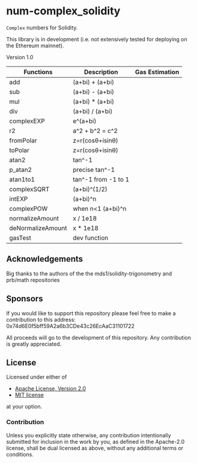 # num-complex_solidity

`Complex` numbers for Solidity.

This library is in development (i.e. not extensively tested for deploying on the Ethereum mainnet).

Version 1.0

| Functions | Description |Gas Estimation |
| ------ | ------ | ------ |
| add | (a+bi) + (a+bi) | |
| sub | (a+bi) - (a+bi) | |
| mul | (a+bi) * (a+bi)| |
| div | (a+bi) / (a+bi) | |
| complexEXP | e^(a+bi) | | 
| r2 | a^2 + b^2 = c^2| |
| fromPolar | z=r(cosθ+isinθ) | |
| toPolar | z=r(cosθ+isinθ) | |
| atan2 | tan^-1 | |
| p_atan2 | precise tan^-1 | |
| atan1to1 | tan^-1 from -1 to 1 | |
| complexSQRT | (a+bi)^(1/2) | |
| intEXP | (a+bi)^n | |
| complexPOW | when n<1 (a+bi)^n | | 
| normalizeAmount | x / 1e18| | 
| deNormalizeAmount | x * 1e18 | |
| gasTest | dev function| |




## Acknowledgements

Big thanks to the authors of the the mds1/solidity-trigonometry and prb/math repositories


## Sponsors

If you would like to support this repository please feel free to make a contribution to this address:
0x74d6E0f5bff59A2a6b3CDe43c26EcAaC31101722

All proceeds will go to the development of this repository. Any contribution is greatly appreciated.


## License

Licensed under either of

 * [Apache License, Version 2.0](http://www.apache.org/licenses/LICENSE-2.0)
 * [MIT license](http://opensource.org/licenses/MIT)

at your option.

### Contribution

Unless you explicitly state otherwise, any contribution intentionally submitted
for inclusion in the work by you, as defined in the Apache-2.0 license, shall be
dual licensed as above, without any additional terms or conditions.